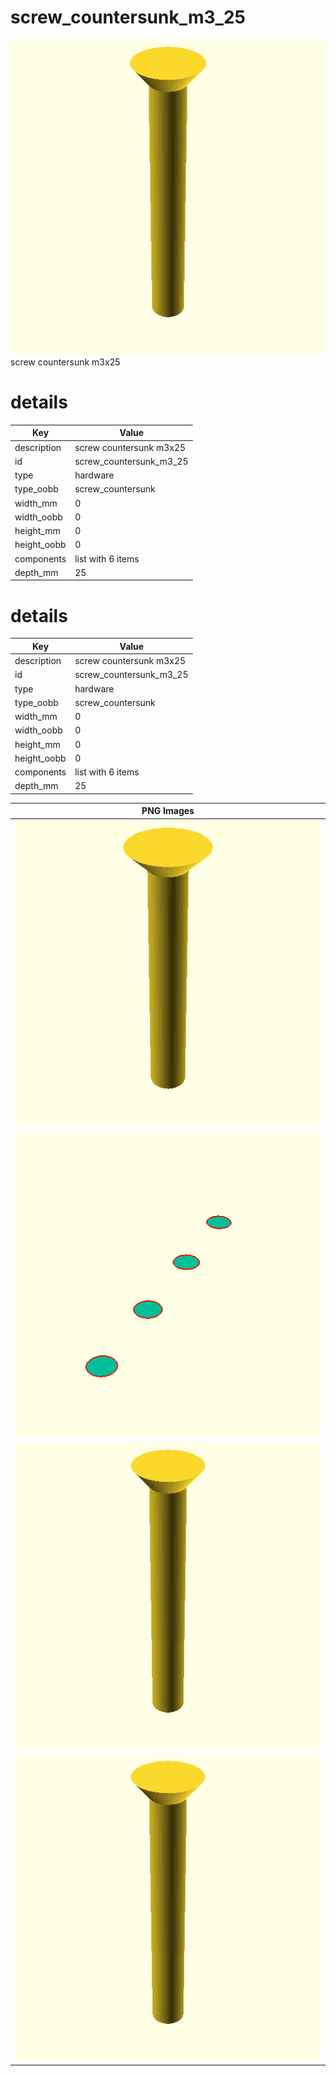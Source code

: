 # screw_countersunk_m3_25  
![true.png](true.png)  
screw countersunk m3x25
# details
| Key         | Value                                                                                                                                                                                                                                                                                                                                                                                                                                                                                                                                                                                                                                                                                  |
| ----------- | -------------------------------------------------------------------------------------------------------------------------------------------------------------------------------------------------------------------------------------------------------------------------------------------------------------------------------------------------------------------------------------------------------------------------------------------------------------------------------------------------------------------------------------------------------------------------------------------------------------------------------------------------------------------------------------- |
| description | screw countersunk m3x25                                                                                                                                                                                                                                                                                                                                                                                                                                                                                                                                                                                                                                                                |
| id          | screw_countersunk_m3_25                                                                                                                                                                                                                                                                                                                                                                                                                                                                                                                                                                                                                                                                |
| type        | hardware                                                                                                                                                                                                                                                                                                                                                                                                                                                                                                                                                                                                                                                                               |
| type_oobb   | screw_countersunk                                                                                                                                                                                                                                                                                                                                                                                                                                                                                                                                                                                                                                                                      |
| width_mm    | 0                                                                                                                                                                                                                                                                                                                                                                                                                                                                                                                                                                                                                                                                                      |
| width_oobb  | 0                                                                                                                                                                                                                                                                                                                                                                                                                                                                                                                                                                                                                                                                                      |
| height_mm   | 0                                                                                                                                                                                                                                                                                                                                                                                                                                                                                                                                                                                                                                                                                      |
| height_oobb | 0                                                                                                                                                                                                                                                                                                                                                                                                                                                                                                                                                                                                                                                                                      |
| components  | list with 6 items                                                                                                                                                                                                                                                                                                                                                                                                                                                                                                                                                                                                                                                                      |
| depth_mm    | 25                                                                                                                                                                                                                                                                                                                                                                                                                                                                                                                                                                                                                                                                                     |

# details
| Key         | Value                                                                                                                                                                                                                                                                                                                                                                                                                                                                                                                                                                                                                                                                                  |
| ----------- | -------------------------------------------------------------------------------------------------------------------------------------------------------------------------------------------------------------------------------------------------------------------------------------------------------------------------------------------------------------------------------------------------------------------------------------------------------------------------------------------------------------------------------------------------------------------------------------------------------------------------------------------------------------------------------------- |
| description | screw countersunk m3x25                                                                                                                                                                                                                                                                                                                                                                                                                                                                                                                                                                                                                                                                |
| id          | screw_countersunk_m3_25                                                                                                                                                                                                                                                                                                                                                                                                                                                                                                                                                                                                                                                                |
| type        | hardware                                                                                                                                                                                                                                                                                                                                                                                                                                                                                                                                                                                                                                                                               |
| type_oobb   | screw_countersunk                                                                                                                                                                                                                                                                                                                                                                                                                                                                                                                                                                                                                                                                      |
| width_mm    | 0                                                                                                                                                                                                                                                                                                                                                                                                                                                                                                                                                                                                                                                                                      |
| width_oobb  | 0                                                                                                                                                                                                                                                                                                                                                                                                                                                                                                                                                                                                                                                                                      |
| height_mm   | 0                                                                                                                                                                                                                                                                                                                                                                                                                                                                                                                                                                                                                                                                                      |
| height_oobb | 0                                                                                                                                                                                                                                                                                                                                                                                                                                                                                                                                                                                                                                                                                      |
| components  | list with 6 items                                                                                                                                                                                                                                                                                                                                                                                                                                                                                                                                                                                                                                                                      |
| depth_mm    | 25                                                                                                                                                                                                                                                                                                                                                                                                                                                                                                                                                                                                                                                                                     |

| PNG Images |
| --- |
| ![3dpr.png](3dpr.png) |
| ![laser-flat.png](laser-flat.png) |
| ![laser.png](laser.png) |
| ![true.png](true.png) |

